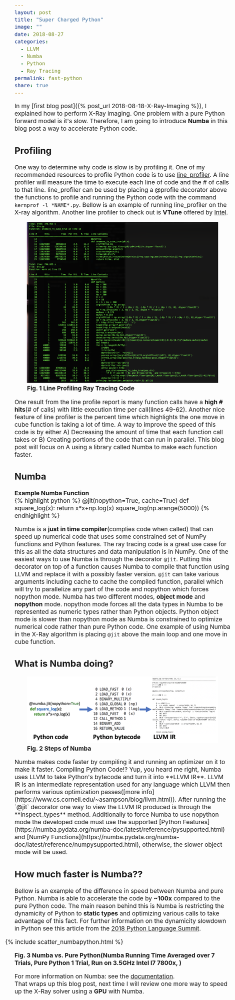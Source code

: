 ```yaml
---
layout: post
title: "Super Charged Python"
image: ""
date: 2018-08-27
categories:
  - LLVM
  - Numba
  - Python
  - Ray Tracing
permalink: fast-python
share: true
---
```

<style>
figcaption{
    font-weight:bold;
    }
    body{
        font-size:1.2rem;
    }
</style>
In my [first blog post]({% post_url 2018-08-18-X-Ray-Imaging %}), I explained how to perform X-Ray imaging. One problem with a pure Python forward model is it's slow. Therefore, I am going to introduce **Numba** in this blog post a way to accelerate Python code.

## Profiling
One way to determine why code is slow is by profiling it. One of my recommended resources to profile Python code is to use [line_profiler](https://github.com/rkern/line_profiler). A line profiler will measure the time to execute each line of code and the # of calls to that line. line_profiler can be used by placing a @profile decorator above the functions to profile and running the Python code with the command `kernprof -l *NAME*.py`. Bellow is an example of running line_profiler on the X-ray algorithm. Another line profiler to check out is **VTune** offered by [Intel](https://software.intel.com/en-us/articles/profiling-python-with-intel-vtune-amplifier-a-covariance-demonstration).

<figure class="align-center">
  <img src="/img/line_prof.png" width="700" class="align-center">
  <figcaption>Fig. 1 Line Profiling Ray Tracing Code</figcaption>
</figure> 

One result from the line profile report is many function calls have a **high # hits**(# of calls) with little execution time per call(lines 49-62). Another nice feature of line profiler is the percent time which highlights the one move in cube function is taking a lot of time. A way to improve the speed of this code is by either A) Decreasing the amount of time that each function call takes or B) Creating portions of the code that can run in parallel. This blog post will focus on A using a library called Numba to make each function faster.  

## Numba
**Example Numba Function**  
{% highlight python %}
@jit(nopython=True, cache=True)
def square_log(x):
    return x*x+np.log(x)
square_log(np.arange(5000))
{% endhighlight %}

Numba is a **just in time compiler**(complies code when called) that can speed up numerical code that uses some constrained set of NumPy functions and Python features. The ray tracing code is a great use case for this as all the data structures and data manipulation is in NumPy. One of the easiest ways to use Numba is through the decorator `@jit`. Putting this decorator on top of a function causes Numba to compile that function using LLVM and replace it with a possibly faster version.  `@jit` can take various arguments including cache to cache the compiled function, parallel which will try to parallelize any part of the code and nopython which forces nopython mode. Numba has two different modes, **object mode** and **nopython** mode. nopython mode forces all the data types in Numba to be represented as numeric types rather than Python objects. Python object mode is slower than nopython mode as Numba is constrained to optimize numerical code rather than pure Python code. One example of using Numba in the X-Ray algorithm is placing `@jit` above the main loop and one move in cube function.

## What is Numba doing?
<figure class="align-center">
  <img src="/img/LLVM.png" width="700" class="align-center">
  <figcaption>Fig. 2 Steps of Numba</figcaption>
</figure> 
Numba makes code faster by compiling it and running an optimizer on it to make it faster. Compiling Python Code!? Yup, you heard me right, Numba uses LLVM to take Python's bytecode and turn it into **LLVM IR**. LLVM IR is an intermediate representation used for any language which LLVM then performs various optimization passes([more info](https://www.cs.cornell.edu/~asampson/blog/llvm.html)). After running the `@jit` decorator one way to view the LLVM IR produced is through the **inspect_types** method. Additionally to force Numba to use nopython mode the developed code must use the supported [Python Features](https://numba.pydata.org/numba-doc/latest/reference/pysupported.html) and [NumPy Functions](https://numba.pydata.org/numba-doc/latest/reference/numpysupported.html), otherwise, the slower object mode will be used. 

## How much faster is Numba??
Bellow is an example of the difference in speed between Numba and pure Python. Numba is able to accelerate the code by **~100x** compared to the pure Python code. The main reason behind this is Numba is restricting the dynamicity of Python to **static types** and optimizing various calls to take advantage of this fact. For further information on the dynamicity slowdown in Python see this article from the [2018 Python Language Summit](https://lwn.net/Articles/754163/).
 
<figure class="align-center" style="transform:translateX(-70px);">
 {% include scatter_numbapython.html %}


</figure> 
  <figcaption>Fig. 3 Numba vs. Pure Python(Numba Running Time Averaged over 7 Trials, Pure Python 1 Trial, Run on 3.5GHz Intel I7 7800x, )</figcaption>
<div class="align-center">
</div>

For more information on Numba: see the [documentation](https://numba.pydata.org/numba-doc/latest/index.html).    
That wraps up this blog post, next time I will review one more way to speed up the X-Ray solver using a **GPU** with Numba.
